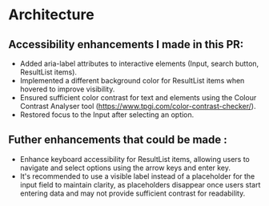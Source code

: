 # Architecture

## Accessibility enhancements I made in this PR: 

* Added aria-label attributes to interactive elements (Input, search button, ResultList items).
* Implemented a different background color for ResultList items when hovered to improve visibility.
* Ensured sufficient color contrast for text and elements using the Colour Contrast Analyser tool (https://www.tpgi.com/color-contrast-checker/).
* Restored focus to the Input after selecting an option.

## Futher enhancements that could be made :

* Enhance keyboard accessibility for ResultList items, allowing users to navigate and select options using the arrow keys and enter key.
* It's recommended to use a visible label instead of a placeholder for the input field to maintain clarity, as placeholders disappear once users start entering data and may not provide sufficient contrast for readability.